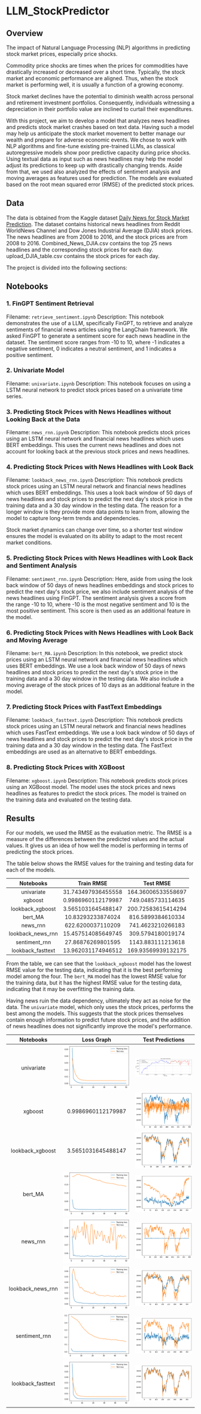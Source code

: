 # LLM_StockPredictor
## Overview
The impact of Natural Language Processing (NLP) algorithms in predicting
stock market prices, especially price shocks.

Commodity price shocks are times when the prices for commodities have
drastically increased or decreased over a short time. Typically, the stock market
and economic performance are aligned. Thus, when the stock market is performing well, it is usually a function of a growing economy.

Stock market declines have the potential to diminish wealth across personal
and retirement investment portfolios. Consequently, individuals witnessing a depreciation in their portfolio value are inclined to curtail their expenditures. 

With this project, we aim to develop a model that analyzes news headlines
and predicts stock market crashes based on text data. Having such a model may
help us anticipate the stock market movement to better manage our wealth and
prepare for adverse economic events. We chose to work with NLP algorithms and
fine-tune existing pre-trained LLMs, as classical autoregressive models show
poor predictive capacity during price shocks. Using textual data as input such
as news headlines may help the model adjust its predictions to keep up with
drastically changing trends. Aside from that, we used also analyzed the effects of sentiment analysis and moving averages as features used for prediction. The models are evaluated based on the root mean squared error (RMSE) of the predicted stock prices. 

## Data

The data is obtained from the Kaggle dataset [Daily News for Stock Market Prediction](https://www.kaggle.com/aaron7sun/stocknews). The dataset contains historical news headlines from Reddit WorldNews Channel and Dow Jones Industrial Average (DJIA) stock prices. The news headlines are from 2008 to 2016, and the stock prices are from 2008 to 2016. Combined_News_DJIA.csv contains the top 25 news headlines and the corresponding stock prices for each day. upload_DJIA_table.csv contains the stock prices for each day. 

The project is divided into the following sections:

## Notebooks

### 1. FinGPT Sentiment Retrieval
Filename: `retrieve_sentiment.ipynb`
Description: This notebook demonstrates the use of a LLM, specifically FinGPT, to retrieve and analyze sentiments of financial news articles using the LangChain framework. We asked FinGPT to generate a sentiment score for each news headline in the dataset. The sentiment score ranges from -10 to 10, where -1 indicates a negative sentiment, 0 indicates a neutral sentiment, and 1 indicates a positive sentiment.

### 2. Univariate Model
Filename: `univariate.ipynb`
Description: This notebook focuses on using a LSTM neural network to predict stock prices based on a univariate time series.

### 3. Predicting Stock Prices with News Headlines without Looking Back at the Data
Filename: `news_rnn.ipynb`
Description: This notebook predicts stock prices using an LSTM neural network and financial news headlines which uses BERT embeddings. This uses the current news headlines and does not account for looking back at the previous stock prices and news headlines.

### 4. Predicting Stock Prices with News Headlines with Look Back
Filename: `lookback_news_rnn.ipynb`
Description: This notebook predicts stock prices using an LSTM neural network and financial news headlines which uses BERT embeddings. This uses a look back window of 50 days of news headlines and stock prices to predict the next day's stock price in the training data and a 30 day window in the testing data. The reason for a longer window is they provide more data points to learn from, allowing the model to capture long-term trends and dependencies.

Stock market dynamics can change over time, so a shorter test window ensures the model is evaluated on its ability to adapt to the most recent market conditions.

### 5. Predicting Stock Prices with News Headlines with Look Back and Sentiment Analysis
Filename: `sentiment_rnn.ipynb`
Description: Here, aside from using the look back window of 50 days of news headlines embeddings and stock prices to predict the next day's stock price, we also include sentiment analysis of the news headlines using FinGPT. The sentiment analysis gives a score from the range -10 to 10, where -10 is the most negative sentiment and 10 is the most positive sentiment. This score is then used as an additional feature in the model. 

### 6. Predicting Stock Prices with News Headlines with Look Back and Moving Average
Filename: `bert_MA.ipynb`
Description: In this notebook, we predict stock prices using an LSTM neural network and financial news headlines which uses BERT embeddings. We use a look back window of 50 days of news headlines and stock prices to predict the next day's stock price in the training data and a 30 day window in the testing data. We also include a moving average of the stock prices of 10 days as an additional feature in the model.

### 7. Predicting Stock Prices with FastText Embeddings
Filename: `lookback_fasttext.ipynb`
Description: This notebook predicts stock prices using an LSTM neural network and financial news headlines which uses FastText embeddings. We use a look back window of 50 days of news headlines and stock prices to predict the next day's stock price in the training data and a 30 day window in the testing data. The FastText embeddings are used as an alternative to BERT embeddings.

### 8. Predicting Stock Prices with XGBoost
Filename: `xgboost.ipynb`
Description: This notebook predicts stock prices using an XGBoost model. The model uses the stock prices and news headlines as features to predict the stock prices. The model is trained on the training data and evaluated on the testing data.





## Results
For our models, we used the RMSE as the evaluation metric. The RMSE is a measure of the differences between the predicted values and the actual values. It gives us an idea of how well the model is performing in terms of predicting the stock prices.

The table below shows the RMSE values for the training and testing data for each of the models.

<center>

| Notebooks 	        | Train RMSE 	        | Test RMSE 	        |
|:---:	                |:---:	                |:---:	                |
| univariate 	        | 31.743497936455558 	| 164.36006533558697 	|
| xgboost 	            | 0.9986960112179987 	| 749.0485733114635 	|
| lookback_xgboost 	    | 3.5651031645488147 	| 200.72583615414294 	|
| bert_MA 	            | 10.83293233874024 	| 816.5899384610334 	|
| news_rnn            	| 622.6200037110209  	| 741.4623210266183 	|
| lookback_news_rnn 	| 15.457514085649745 	| 309.5794180019174 	|
| sentiment_rnn 	    | 27.86876269801595 	| 1143.883111213618 	|
| lookback_fasttext 	| 13.962031174946512 	| 169.93569939132175 	|

</center>   

From the table, we can see that the `lookback_xgboost` model has the lowest RMSE value for the testing data, indicating that it is the best performing model among the four. The `bert_MA` model has the lowest RMSE value for the training data, but it has the highest RMSE value for the testing data, indicating that it may be overfitting the training data.

Having news ruin the data dependency, ultimately they act as noise for the data. The `univariate` model, which only uses the stock prices, performs the best among the models. This suggests that the stock prices themselves contain enough information to predict future stock prices, and the addition of news headlines does not significantly improve the model's performance. 


| Notebooks 	        | Loss Graph 	                        | Test Predictions	                |
|:---:	                |:---:	                                |:---:	                            |
| univariate 	        | ![alt text](images/image-2.png) 	    | ![alt text](images/image-6.png) 	|
| xgboost 	            | 0.9986960112179987 	                | ![alt text](images/image-11.png)  |
| lookback_xgboost 	    | 3.5651031645488147 	                | ![alt text](images/image-10.png)  |
| bert_MA 	            | ![alt text](images/image.png) 	    | ![alt text](images/image-5.png) 	|
| news_rnn            	| ![alt text](images/image-3.png)       | ![alt text](images/image-8.png) 	|
| lookback_news_rnn 	| ![alt text](images/image-1.png) 	    | ![alt text](images/image-7.png) 	|
| sentiment_rnn 	    | ![alt text](images/image-4.png)       | ![alt text](images/image-9.png) 	|
| lookback_fasttext 	| ![alt text](images/image-12.png) 	    | ![alt text](images/image-13.png) 	|

